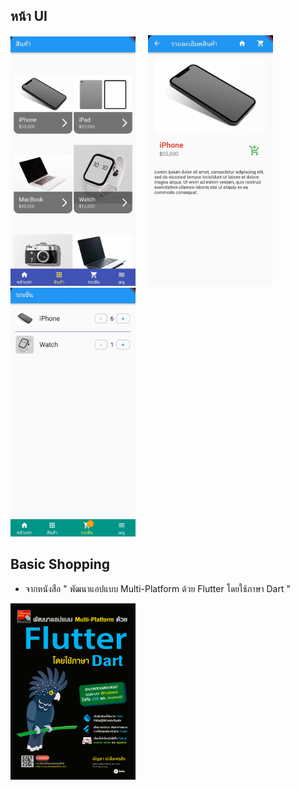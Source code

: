 
## หน้า UI 
<img src="https://github.com/Teerapoom/Basic-Shopping-Flutter/blob/main/IMG_git/UI%201.jpg" width="200" style="margin-right: 20px;"/><img src="https://github.com/Teerapoom/Basic-Shopping-Flutter/blob/main/IMG_git/UI%202.jpg" width="200" style="margin-right: 20px;"/><img src="https://github.com/Teerapoom/Basic-Shopping-Flutter/blob/main/IMG_git/UI%203.jpg" width="200"/>

## Basic Shopping 
- จากหนังสือ " พัฒนาแอปแบบ Multi-Platform ด้วย Flutter โดยใช้ภาษา Dart "
<img src="https://github.com/Teerapoom/Basic-Shopping-Flutter/blob/main/IMG_git/bookflutter.jpg" width="200" style="margin-right: 20px;"/>








